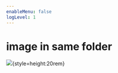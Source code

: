 ```yaml
---
enableMenu: false
logLevel: 1
---
```

# image in same folder

![](image-placeholder.png){style=height:20rem}